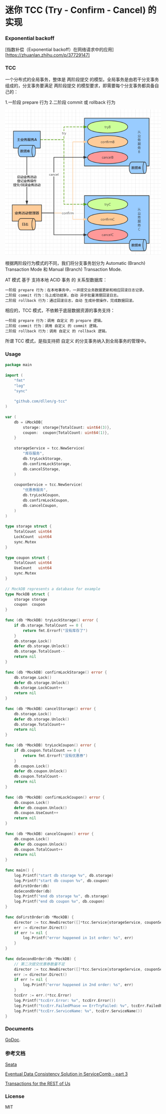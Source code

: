 # 迷你 TCC (Try - Confirm - Cancel) 的实现

### Exponential backoff

[指数补偿（Exponential backoff）在网络请求中的应用][https://zhuanlan.zhihu.com/p/37729147]

### TCC

一个分布式的全局事务，整体是 两阶段提交 的模型。全局事务是由若干分支事务组成的，分支事务要满足 两阶段提交 的模型要求，即需要每个分支事务都具备自己的：

1.一阶段 prepare 行为
2.二阶段 commit 或 rollback 行为

![tcc](https://github.com/dllen/g-tcc/blob/master/tcc.png?raw=true)

根据两阶段行为模式的不同，我们将分支事务划分为 Automatic (Branch) Transaction Mode 和 Manual (Branch) Transaction Mode.

AT 模式 基于 支持本地 ACID 事务 的 关系型数据库：

    一阶段 prepare 行为：在本地事务中，一并提交业务数据更新和相应回滚日志记录。
    二阶段 commit 行为：马上成功结束，自动 异步批量清理回滚日志。
    二阶段 rollback 行为：通过回滚日志，自动 生成补偿操作，完成数据回滚。

相应的，TCC 模式，不依赖于底层数据资源的事务支持：

    一阶段 prepare 行为：调用 自定义 的 prepare 逻辑。
    二阶段 commit 行为：调用 自定义 的 commit 逻辑。
    二阶段 rollback 行为：调用 自定义 的 rollback 逻辑。
所谓 TCC 模式，是指支持把 自定义 的分支事务纳入到全局事务的管理中。

### Usage

```go
package main

import (
	"fmt"
	"log"
	"sync"

	"github.com/dllen/g-tcc"
)

var (
	db = &MockDB{
		storage: storage{TotalCount: uint64(3)},
		coupon:  coupon{TotalCount: uint64(1)},
	}

	storageService = tcc.NewService(
		"库存服务",
		db.tryLockStorage,
		db.confirmLockStorage,
		db.cancelStorage,
	)

	couponService = tcc.NewService(
		"优惠券服务",
		db.tryLockCoupon,
		db.confirmLockCoupon,
		db.cancelCoupon,
	)
)

type storage struct {
	TotalCount uint64
	LockCount  uint64
	sync.Mutex
}

type coupon struct {
	TotalCount uint64
	UseCount   uint64
	sync.Mutex
}

// MockDB represents a database for example
type MockDB struct {
	storage storage
	coupon  coupon
}

func (db *MockDB) tryLockStorage() error {
	if db.storage.TotalCount == 0 {
		return fmt.Errorf("没有库存了")
	}
	db.storage.Lock()
	defer db.storage.Unlock()
	db.storage.TotalCount--
	return nil
}

func (db *MockDB) confirmLockStorage() error {
	db.storage.Lock()
	defer db.storage.Unlock()
	db.storage.LockCount++
	return nil
}

func (db *MockDB) cancelStorage() error {
	db.storage.Lock()
	defer db.storage.Unlock()
	db.storage.TotalCount++
	return nil
}

func (db *MockDB) tryLockCoupon() error {
	if db.coupon.TotalCount == 0 {
		return fmt.Errorf("没有优惠券")
	}
	db.coupon.Lock()
	defer db.coupon.Unlock()
	db.coupon.TotalCount--
	return nil
}

func (db *MockDB) confirmLockCoupon() error {
	db.coupon.Lock()
	defer db.coupon.Unlock()
	db.coupon.UseCount++
	return nil
}

func (db *MockDB) cancelCoupon() error {
	db.coupon.Lock()
	defer db.coupon.Unlock()
	db.coupon.TotalCount++
	return nil
}

func main() {
	log.Printf("start db storage %v", db.storage)
	log.Printf("start db coupon %v", db.coupon)
	doFirstOrder(db)
	doSecondOrder(db)
	log.Printf("end db storage %v", db.storage)
	log.Printf("end db coupon %v", db.coupon)
}

func doFirstOrder(db *MockDB) {
	director := tcc.NewDirector([]*tcc.Service{storageService, couponService}, tcc.WithMaxRetries(1))
	err := director.Direct()
	if err != nil {
		log.Printf("error happened in 1st order: %s", err)
	}
}

func doSecondOrder(db *MockDB) {
	// 第二次提交优惠券数量不足
	director := tcc.NewDirector([]*tcc.Service{storageService, couponService}, tcc.WithMaxRetries(1))
	err := director.Direct()
	if err != nil {
		log.Printf("error happened in 2nd order: %s", err)
	}
	tccErr := err.(*tcc.Error)
	log.Printf("tccErr.Error: %v", tccErr.Error())
	log.Printf("tccErr.FailedPhase == ErrTryFailed: %v", tccErr.FailedPhase() == tcc.ErrTryFailed)
	log.Printf("tccErr.ServiceName: %v", tccErr.ServiceName())
}

```

### Documents

[GoDoc](https://godoc.org/github.com/dllen/g-tcc).

### 参考文档

[Seata](http://seata.io/zh-cn/docs/overview/what-is-seata.html)

[Eventual Data Consistency Solution in ServiceComb - part 3](https://servicecomb.apache.org/docs/distributed_saga_3/)

[Transactions for the REST of Us](https://dzone.com/articles/transactions-for-the-rest-of-us)

### License

MIT
